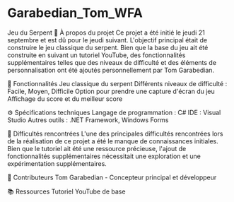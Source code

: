 # Garabedian_Tom_WFA

Jeu du Serpent 🐍
À propos du projet
Ce projet a été initié le jeudi 21 septembre et est dû pour le jeudi suivant. L'objectif principal était de construire le jeu classique du serpent. Bien que la base du jeu ait été construite en suivant un tutoriel YouTube, des fonctionnalités supplémentaires telles que des niveaux de difficulté et des éléments de personnalisation ont été ajoutés personnellement par Tom Garabedian.

🚀 Fonctionnalités
Jeu classique du serpent
Différents niveaux de difficulté : Facile, Moyen, Difficile
Option pour prendre une capture d'écran du jeu
Affichage du score et du meilleur score

⚙️ Spécifications techniques
Langage de programmation : C#
IDE : Visual Studio
Autres outils : .NET Framework, Windows Forms

🤔 Difficultés rencontrées
L'une des principales difficultés rencontrées lors de la réalisation de ce projet a été le manque de connaissances initiales. Bien que le tutoriel ait été une ressource précieuse, l'ajout de fonctionnalités supplémentaires nécessitait une exploration et une expérimentation supplémentaires.

👥 Contributeurs
Tom Garabedian - Concepteur principal et développeur

📚 Ressources
Tutoriel YouTube de base
